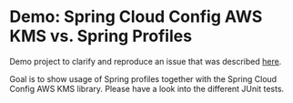 # Demo: Spring Cloud Config AWS KMS vs. Spring Profiles 

Demo project to clarify and reproduce an issue that was described [here](https://github.com/zalando/spring-cloud-config-aws-kms/issues/48#issuecomment-436526071). 

Goal is to show usage of Spring profiles together with the Spring Cloud Config AWS KMS library. Please have a look into
the different JUnit tests.  
